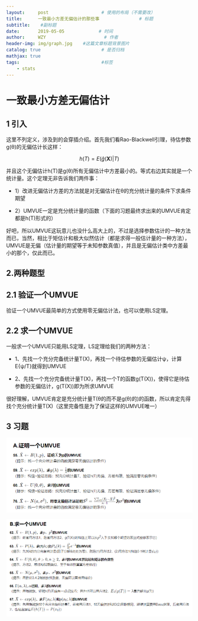 ```yaml
---
layout:     post                    # 使用的布局（不需要改）
title:      一致最小方差无偏估计的那些事               # 标题 
subtitle:    #副标题
date:       2019-05-05             # 时间
author:     WZY                      # 作者
header-img: img/graph.jpg    #这篇文章标题背景图片
catalog: true                       # 是否归档
mathjax: true
tags:                               #标签
    - stats
--- 
```


# 一致最小方差无偏估计

## 1 引入

这里不列定义，涉及到的会穿插介绍。首先我们看Rao-Blackwell引理，待估参数g(θ)的无偏估计长这样：

$$h(T)=E(\hat{g}(\textbf{X})|T)$$

并且这个无偏估计h(T)是g(θ)所有无偏估计中方差最小的。等式右边其实就是一个统计量。这个定理无非告诉我们两件事：

* 1）改进无偏估计方差的方法就是对无偏估计在θ的充分统计量的条件下求条件期望

* 2）UMVUE一定是充分统计量的函数（下面的习题最终求出来的UMVUE肯定都是h(T)形式的）

好吧，所以UMVUE这玩意儿也没什么高大上的，不过是选择参数估计的一种方法而已，当然，相比于矩估计和极大似然估计（都是求得一般估计量的一种方法），
UMVUE是无偏（估计量的期望等于未知参数真值），并且是无偏估计类中方差最小的那个，仅此而已。

## 2.两种题型
## 2.1 验证一个UMVUE

验证一个UMVUE最简单的方式使用零无偏估计法，也可以使用LS定理。

## 2.2 求一个UMVUE

一般求一个UMVUE只能用LS定理，LS定理给我们的两种方法：

* 1、先找一个充分完备统计量T(X)，再找一个待估参数的无偏估计ψ，计算E{ψ/T}就得到UMVUE

* 2、先找一个充分完备统计量T(X)，再找一个T的函数g(T(X))，使得它是待估参数的无偏估计，g(T(X))即为所求UMVUE

很好理解，UMVUE肯定是充分统计量T(θ的而不是g(θ)的)的函数，所以肯定先得找个充分统计量T(X)（这里完备性是为了保证这样的UMVUE唯一）

## 3 习题

![](https://github.com/Tinky2013/My-class-expansion/raw/master/img/066-7479-1.jpg)

![](https://github.com/Tinky2013/My-class-expansion/blob/master/img/066-7479-2.jpg)
